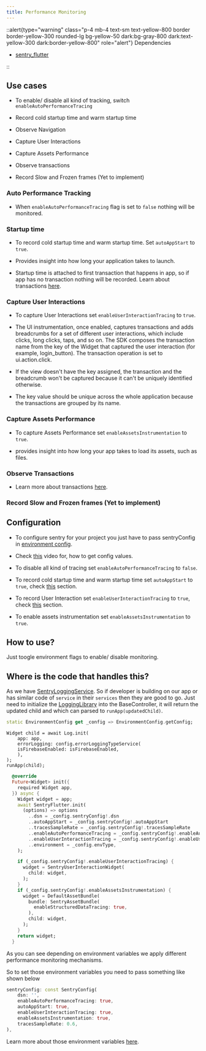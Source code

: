 ```yaml
---
title: Performance Monitoring
---
```


::alert{type="warning" class="p-4 mb-4 text-sm text-yellow-800 border border-yellow-300 rounded-lg bg-yellow-50 dark:bg-gray-800 dark:text-yellow-300 dark:border-yellow-800" role="alert"}
Dependencies   

- [sentry_flutter](https://pub.dev/packages/sentry_flutter)

::



## Use cases

- To enable/ disable all kind of tracking, switch `enableAutoPerformanceTracing`

- Record cold startup time and warm startup time

- Observe Navigation

- Capture User Interactions

- Capture Assets Performance
    
- Observe transactions

- Record Slow and Frozen frames (Yet to implement)

### Auto Performance Tracking

- When `enableAutoPerformanceTracing` flag is set to `false` nothing will be monitored.

### Startup time

- To record cold startup time and warm startup time. Set `autoAppStart` to `true`.

- Provides insight into how long your application takes to launch.

- Startup time is attached to first transaction that happens in app, so if app has no transaction nothing will be recorded. Learn about transactions [here](./logging_library/logging_library.md#log-transactions).

### Capture User Interactions

- To capture User Interactions set `enableUserInteractionTracing` to `true`.

- The UI instrumentation, once enabled, captures transactions and adds breadcrumbs for a set of different user interactions, which include clicks, long clicks, taps, and so on. The SDK composes the transaction name from the key of the Widget that captured the user interaction (for example, login_button). The transaction operation is set to ui.action.click.

- If the view doesn't have the key assigned, the transaction and the breadcrumb won't be captured because it can't be uniquely identified otherwise.

- The key value should be unique across the whole application because the transactions are grouped by its name.

### Capture Assets Performance

- To capture Assets Performance set `enableAssetsInstrumentation` to `true`.

- provides insight into how long your app takes to load its assets, such as files.

### Observe Transactions

- Learn more about transactions [here](./logging_library/logging_library.md#log-transactions).

### Record Slow and Frozen frames (Yet to implement)

## Configuration

- To configure sentry for your project you just have to pass sentryConfig in [environment config](../2.env.md).

- Check [this](https://youtu.be/LWc67Vja5YA) video for, how to get config values.

- To disable all kind of tracing set `enableAutoPerformanceTracing` to `false`.

- To record cold startup time and warm startup time set `autoAppStart` to `true`, check [this](#startup-time) section.

- To record User Interaction set `enableUserInteractionTracing` to `true`, check [this](#capture-user-interactions) section.

- To enable assets instrumentation set `enableAssetsInstrumentation` to `true`.

## How to use?

Just toogle environment flags to enable/ disable monitoring.

## Where is the code that handles this?

As we have [SentryLoggingService](./_cloud/sentry_logging_service.md). So if developer is building on our app or has similar code of `service` in their `services` then they are good to go. Just need to initialize the [LoggingLibrary](./logging_library.md) into the BaseController, it will return the updated child and which can parsed to `runApp(updatedChild)`.
```dart
static EnvironmentConfig get _config => EnvironmentConfig.getConfig;
```

```
Widget child = await Log.init(
    app: app,
    errorLogging: config.errorLoggingTypeService(
    isFirebaseEnabled: isFirebaseEnabled,
    ),
);
runApp(child);
```

```dart
  @override
  Future<Widget> init({
    required Widget app,
  }) async {
    Widget widget = app;
    await SentryFlutter.init(
      (options) => options
        ..dsn = _config.sentryConfig!.dsn
        ..autoAppStart = _config.sentryConfig!.autoAppStart
        ..tracesSampleRate = _config.sentryConfig!.tracesSampleRate
        ..enableAutoPerformanceTracing = _config.sentryConfig!.enableAutoPerformanceTracing
        ..enableUserInteractionTracing = _config.sentryConfig!.enableUserInteractionTracing
        ..environment = _config.envType,
    );

    if (_config.sentryConfig!.enableUserInteractionTracing) {
      widget = SentryUserInteractionWidget(
        child: widget,
      );
    }
    if (_config.sentryConfig!.enableAssetsInstrumentation) {
      widget = DefaultAssetBundle(
        bundle: SentryAssetBundle(
          enableStructuredDataTracing: true,
        ),
        child: widget,
      );
    }
    return widget;
  }
```

As you can see depending on environment variables we apply different performance monitoring mechanisms.

So to set those environment variables you need to pass something like shown below

```dart
sentryConfig: const SentryConfig(
    dsn: '',
    enableAutoPerformanceTracing: true,
    autoAppStart: true,
    enableUserInteractionTracing: true,
    enableAssetsInstrumentation: true,
    tracesSampleRate: 0.6,
),
```

Learn more about those environment variables [here](../2.env.md).
